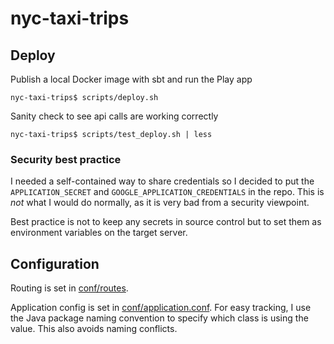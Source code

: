 # nyc-taxi-trips
## Deploy
Publish a local Docker image with sbt and run the Play app
```
nyc-taxi-trips$ scripts/deploy.sh
```
Sanity check to see api calls are working correctly
```
nyc-taxi-trips$ scripts/test_deploy.sh | less
```
### Security best practice
I needed a self-contained way to share credentials so I decided to put the `APPLICATION_SECRET` and `GOOGLE_APPLICATION_CREDENTIALS` in the repo. This is _not_ what I would do normally, as it is very bad from a security viewpoint.

Best practice is not to keep any secrets in source control but to set them as environment variables on the target server.
## Configuration
Routing is set in [conf/routes](conf/routes).

Application config is set in [conf/application.conf](conf/application.conf). For easy tracking, I use the Java package naming convention to specify which class is using the value. This also avoids naming conflicts.

